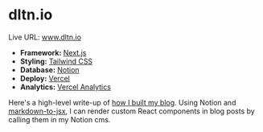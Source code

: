 # dltn.io

Live URL: www.dltn.io

- <b>Framework:</b> [Next.js](https://nextjs.org/)
- <b>Styling:</b> [Tailwind CSS](https://tailwindcss.com/)
- <b>Database:</b> [Notion](https://www.notion.so/)
- <b>Deploy:</b> [Vercel](https://vercel.com/)
- <b>Analytics:</b> [Vercel Analytics](https://vercel.com/analytics)

Here's a high-level write-up of [how I built my blog](https://www.dltn.io/posts/blog-notion-nextjs). Using Notion and [markdown-to-jsx](https://www.npmjs.com/package/markdown-to-jsx), I can render custom React components in blog posts by calling them in my Notion cms.
